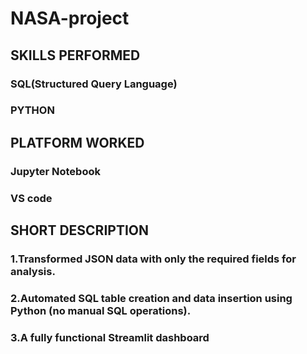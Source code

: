 # NASA-project

## SKILLS PERFORMED
### SQL(Structured Query Language)
### PYTHON

## PLATFORM WORKED
### Jupyter Notebook
### VS code

## SHORT DESCRIPTION
### 1.Transformed JSON data with only the required fields for analysis.
### 2.Automated SQL table creation and data insertion using Python (no manual SQL operations).
### 3.A fully functional Streamlit dashboard
